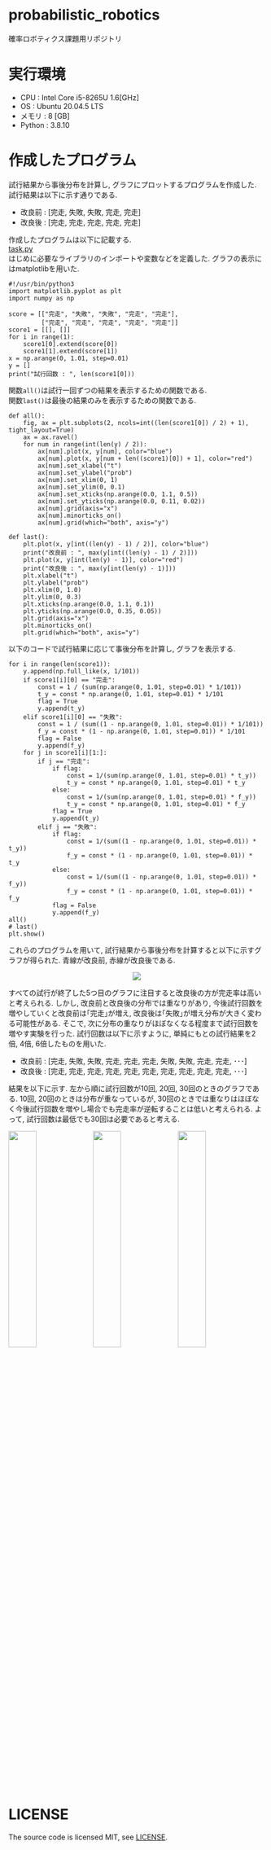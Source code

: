 # probabilistic_robotics
確率ロボティクス課題用リポジトリ
# 実行環境
* CPU : Intel Core i5-8265U 1.6[GHz]
* OS : Ubuntu 20.04.5 LTS  
* メモリ : 8 [GB]
* Python : 3.8.10
# 作成したプログラム
試行結果から事後分布を計算し, グラフにプロットするプログラムを作成した. 試行結果は以下に示す通りである.  

* 改良前 : [完走, 失敗, 失敗, 完走, 完走]  
* 改良後 : [完走, 完走, 完走, 完走, 完走]  

作成したプログラムは以下に記載する.  
[task.py](https://github.com/kazukishirasu/probrobotics_task/blob/master/task.py)  
はじめに必要なライブラリのインポートや変数などを定義した. グラフの表示にはmatplotlibを用いた.
```
#!/usr/bin/python3
import matplotlib.pyplot as plt
import numpy as np

score = [["完走", "失敗", "失敗", "完走", "完走"],
         ["完走", "完走", "完走", "完走", "完走"]]
score1 = [[], []]
for i in range(1):
    score1[0].extend(score[0])
    score1[1].extend(score[1])
x = np.arange(0, 1.01, step=0.01)
y = []
print("試行回数 : ", len(score1[0]))
```
関数```all()```は試行一回ずつの結果を表示するための関数である.  
関数```last()```は最後の結果のみを表示するための関数である.  
```
def all():
    fig, ax = plt.subplots(2, ncols=int((len(score1[0]) / 2) + 1), tight_layout=True)
    ax = ax.ravel()
    for num in range(int(len(y) / 2)):
        ax[num].plot(x, y[num], color="blue")
        ax[num].plot(x, y[num + len((score1)[0]) + 1], color="red")
        ax[num].set_xlabel("t")
        ax[num].set_ylabel("prob")
        ax[num].set_xlim(0, 1)
        ax[num].set_ylim(0, 0.1)
        ax[num].set_xticks(np.arange(0.0, 1.1, 0.5))
        ax[num].set_yticks(np.arange(0.0, 0.11, 0.02))
        ax[num].grid(axis="x")
        ax[num].minorticks_on()
        ax[num].grid(which="both", axis="y")
        
def last():
    plt.plot(x, y[int((len(y) - 1) / 2)], color="blue")
    print("改良前 : ", max(y[int((len(y) - 1) / 2)]))
    plt.plot(x, y[int(len(y) - 1)], color="red")
    print("改良後 : ", max(y[int(len(y) - 1)]))
    plt.xlabel("t")
    plt.ylabel("prob")
    plt.xlim(0, 1.0)
    plt.ylim(0, 0.3)
    plt.xticks(np.arange(0.0, 1.1, 0.1))
    plt.yticks(np.arange(0.0, 0.35, 0.05))
    plt.grid(axis="x")
    plt.minorticks_on()
    plt.grid(which="both", axis="y")
```
以下のコードで試行結果に応じて事後分布を計算し, グラフを表示する.  
```
for i in range(len(score1)):
    y.append(np.full_like(x, 1/101))
    if score1[i][0] == "完走":
        const = 1 / (sum(np.arange(0, 1.01, step=0.01) * 1/101))
        t_y = const * np.arange(0, 1.01, step=0.01) * 1/101
        flag = True
        y.append(t_y)
    elif score1[i][0] == "失敗":
        const = 1 / (sum((1 - np.arange(0, 1.01, step=0.01)) * 1/101))
        f_y = const * (1 - np.arange(0, 1.01, step=0.01)) * 1/101
        flag = False
        y.append(f_y)
    for j in score1[i][1:]:
        if j == "完走":
            if flag:
                const = 1/(sum(np.arange(0, 1.01, step=0.01) * t_y))
                t_y = const * np.arange(0, 1.01, step=0.01) * t_y
            else:
                const = 1/(sum(np.arange(0, 1.01, step=0.01) * f_y))
                t_y = const * np.arange(0, 1.01, step=0.01) * f_y
            flag = True
            y.append(t_y)
        elif j == "失敗":
            if flag:
                const = 1/(sum((1 - np.arange(0, 1.01, step=0.01)) * t_y))
                f_y = const * (1 - np.arange(0, 1.01, step=0.01)) * t_y
            else:
                const = 1/(sum((1 - np.arange(0, 1.01, step=0.01)) * f_y))
                f_y = const * (1 - np.arange(0, 1.01, step=0.01)) * f_y
            flag = False
            y.append(f_y)
all()
# last()
plt.show()
```
これらのプログラムを用いて, 試行結果から事後分布を計算すると以下に示すグラフが得られた. 青線が改良前, 赤線が改良後である.  

<p align="center">
  <img src="https://user-images.githubusercontent.com/72000550/211546123-21dae3fc-5c4e-4e03-baed-4ff426ba4075.png">
</p>

すべての試行が終了した5つ目のグラフに注目すると改良後の方が完走率は高いと考えられる. しかし, 改良前と改良後の分布では重なりがあり, 今後試行回数を増やしていくと改良前は｢完走｣が増え, 改良後は｢失敗｣が増え分布が大きく変わる可能性がある. そこで, 次に分布の重なりがほぼなくなる程度まで試行回数を増やす実験を行った.  試行回数は以下に示すように, 単純にもとの試行結果を2倍, 4倍, 6倍したものを用いた.  

* 改良前 : [完走, 失敗, 失敗, 完走, 完走, 完走, 失敗, 失敗, 完走, 完走, ･･･]  
* 改良後 : [完走, 完走, 完走, 完走, 完走, 完走, 完走, 完走, 完走, 完走, ･･･]  

結果を以下に示す. 左から順に試行回数が10回, 20回, 30回のときのグラフである. 10回, 20回のときは分布が重なっているが, 30回のときでは重なりはほぼなく今後試行回数を増やし場合でも完走率が逆転することは低いと考えられる. よって, 試行回数は最低でも30回は必要であると考える.

<img src="https://user-images.githubusercontent.com/72000550/211583540-2418539c-069d-4527-aae4-2226da517b08.png" width=33%><img src="https://user-images.githubusercontent.com/72000550/211583553-fb3bf8d3-1b79-4ec9-9116-2505c2f22176.png" width=33%><img src="https://user-images.githubusercontent.com/72000550/211583560-af555547-e5b1-48ca-b081-76ab5a54856d.png" width=33%>

# LICENSE
The source code is licensed MIT, see [LICENSE](https://github.com/kazukishirasu/probrobotics_task/blob/master/LICENSE).
